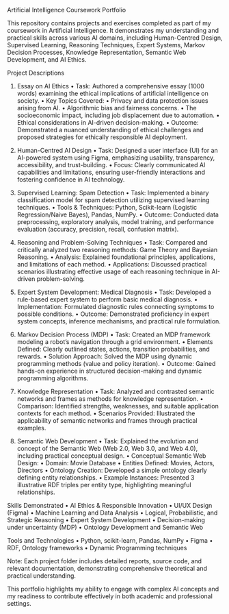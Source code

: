 Artificial Intelligence Coursework Portfolio

This repository contains projects and exercises completed as part of my coursework in Artificial Intelligence. It demonstrates my understanding and practical skills across various AI domains, including Human-Centred Design, Supervised Learning, Reasoning Techniques, Expert Systems, Markov Decision Processes, Knowledge Representation, Semantic Web Development, and AI Ethics.

Project Descriptions

1. Essay on AI Ethics
	•	Task: Authored a comprehensive essay (1000 words) examining the ethical implications of artificial intelligence on society.
	•	Key Topics Covered:
	•	Privacy and data protection issues arising from AI.
	•	Algorithmic bias and fairness concerns.
	•	The socioeconomic impact, including job displacement due to automation.
	•	Ethical considerations in AI-driven decision-making.
	•	Outcome: Demonstrated a nuanced understanding of ethical challenges and proposed strategies for ethically responsible AI deployment.

2. Human-Centred AI Design
	•	Task: Designed a user interface (UI) for an AI-powered system using Figma, emphasizing usability, transparency, accessibility, and trust-building.
	•	Focus: Clearly communicated AI capabilities and limitations, ensuring user-friendly interactions and fostering confidence in AI technology.

3. Supervised Learning: Spam Detection
	•	Task: Implemented a binary classification model for spam detection utilizing supervised learning techniques.
	•	Tools & Techniques: Python, Scikit-learn (Logistic Regression/Naive Bayes), Pandas, NumPy.
	•	Outcome: Conducted data preprocessing, exploratory analysis, model training, and performance evaluation (accuracy, precision, recall, confusion matrix).

4. Reasoning and Problem-Solving Techniques
	•	Task: Compared and critically analyzed two reasoning methods: Game Theory and Bayesian Reasoning.
	•	Analysis: Explained foundational principles, applications, and limitations of each method.
	•	Applications: Discussed practical scenarios illustrating effective usage of each reasoning technique in AI-driven problem-solving.

5. Expert System Development: Medical Diagnosis
	•	Task: Developed a rule-based expert system to perform basic medical diagnosis.
	•	Implementation: Formulated diagnostic rules connecting symptoms to possible conditions.
	•	Outcome: Demonstrated proficiency in expert system concepts, inference mechanisms, and practical rule formulation.

6. Markov Decision Process (MDP)
	•	Task: Created an MDP framework modeling a robot’s navigation through a grid environment.
	•	Elements Defined: Clearly outlined states, actions, transition probabilities, and rewards.
	•	Solution Approach: Solved the MDP using dynamic programming methods (value and policy iteration).
	•	Outcome: Gained hands-on experience in structured decision-making and dynamic programming algorithms.

7. Knowledge Representation
	•	Task: Analyzed and contrasted semantic networks and frames as methods for knowledge representation.
	•	Comparison: Identified strengths, weaknesses, and suitable application contexts for each method.
	•	Scenarios Provided: Illustrated the applicability of semantic networks and frames through practical examples.

8. Semantic Web Development
	•	Task: Explained the evolution and concept of the Semantic Web (Web 2.0, Web 3.0, and Web 4.0), including practical conceptual design.
	•	Conceptual Semantic Web Design:
	•	Domain: Movie Database
	•	Entities Defined: Movies, Actors, Directors
	•	Ontology Creation: Developed a simple ontology clearly defining entity relationships.
	•	Example Instances: Presented 3 illustrative RDF triples per entity type, highlighting meaningful relationships.

Skills Demonstrated
	•	AI Ethics & Responsible Innovation
	•	UI/UX Design (Figma)
	•	Machine Learning and Data Analysis
	•	Logical, Probabilistic, and Strategic Reasoning
	•	Expert System Development
	•	Decision-making under uncertainty (MDP)
	•	Ontology Development and Semantic Web

Tools and Technologies
	•	Python, scikit-learn, Pandas, NumPy
	•	Figma
	•	RDF, Ontology frameworks
	•	Dynamic Programming techniques

Note: Each project folder includes detailed reports, source code, and relevant documentation, demonstrating comprehensive theoretical and practical understanding.

This portfolio highlights my ability to engage with complex AI concepts and my readiness to contribute effectively in both academic and professional settings.
